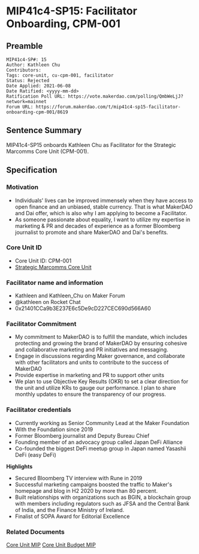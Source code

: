 # MIP41c4-SP15: Facilitator Onboarding, CPM-001

## Preamble

```
MIP41c4-SP#: 15
Author: Kathleen Chu
Contributors:
Tags: core-unit, cu-cpm-001, facilitator
Status: Rejected
Date Applied: 2021-06-08
Date Ratified: <yyyy-mm-dd>
Ratification Poll URL: https://vote.makerdao.com/polling/QmbWeLjJ?network=mainnet
Forum URL: https://forum.makerdao.com/t/mip41c4-sp15-facilitator-onboarding-cpm-001/8619
```

## Sentence Summary

MIP41c4-SP15 onboards Kathleen Chu as Facilitator for the Strategic Marcomms Core Unit (CPM-001).

## Specification

### Motivation

* Individuals' lives can be improved immensely when they have access to open finance and an unbiased, stable currency. That is what MakerDAO and Dai offer, which is also why I am applying to become a Facilitator.  
* As someone passionate about equality, I want to utilize my expertise in marketing & PR and decades of experience as a former Bloomberg journalist to promote and share MakerDAO and Dai's benefits.  

### Core Unit ID

* Core Unit ID: CPM-001
* [Strategic Marcomms Core Unit](https://forum.makerdao.com/t/mip39c2-spx-add-strategic-marcomms-core-unit/8617) 

### Facilitator name and information

* Kathleen and Kathleen_Chu on Maker Forum
* @kathleen on Rocket Chat
* 0x21401CCa9b3E237E6c5De9cD227CEC690d566A60

### Facilitator Commitment

* My commitment to MakerDAO is to fulfill the mandate, which includes protecting and growing the brand of MakerDAO by ensuring cohesive and collaborative marketing and PR initiatives and messaging.
* Engage in discussions regarding Maker governance, and collaborate with other facilitators and units to contribute to the success of MakerDAO
* Provide expertise in marketing and PR to support other units
* We plan to use Objective Key Results (OKR) to set a clear direction for the unit and utilize KRs to gauge our performance. I plan to share monthly updates to ensure the transparency of our progress.

### Facilitator credentials

* Currently working as Senior Community Lead at the Maker Foundation
* With the Foundation since 2019
* Former Bloomberg journalist and Deputy Bureau Chief
* Founding member of an advocacy group called Japan DeFi Alliance
* Co-founded the biggest DeFi meetup group in Japan named Yasashii DeFi (easy DeFi)

**Highlights**

* Secured Bloomberg TV interview with Rune in 2019
* Successful marketing campaigns boosted the traffic to Maker's homepage and blog in H2 2020 by more than 80 percent.
* Built relationships with organizations such as BGIN, a blockchain group with members including regulators such as JFSA and the Central Bank of India, and the Finance Ministry of Ireland.
* Finalist of SOPA Award for Editorial Excellence

### Related Documents
[Core Unit MIP](https://forum.makerdao.com/t/mip39c2-spx-add-strategic-marcomms-core-unit/8617)
[Core Unit Budget MIP](https://forum.makerdao.com/t/mip40c2-spx-add-core-unit-budget-cpm-001/8618)
